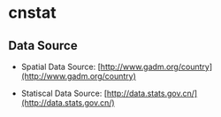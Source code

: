 # cnstat

## Data Source

- Spatial Data Source: [http://www.gadm.org/country](http://www.gadm.org/country)

- Statiscal Data Source: [http://data.stats.gov.cn/](http://data.stats.gov.cn/)
